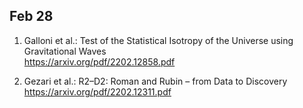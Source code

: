 ## Feb 28
1. Galloni et al.: Test of the Statistical Isotropy of the Universe using Gravitational Waves \
https://arxiv.org/pdf/2202.12858.pdf

2. Gezari et al.: R2–D2: Roman and Rubin – from Data to Discovery \
https://arxiv.org/pdf/2202.12311.pdf
